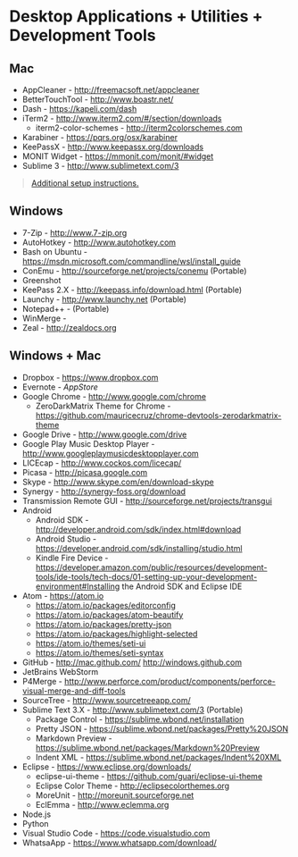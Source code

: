 # Desktop Applications + Utilities + Development Tools

## Mac
* AppCleaner - http://freemacsoft.net/appcleaner
* BetterTouchTool - http://www.boastr.net/
* Dash - https://kapeli.com/dash
* iTerm2 - http://www.iterm2.com/#/section/downloads
	* iterm2-color-schemes - http://iterm2colorschemes.com
* Karabiner - https://pqrs.org/osx/karabiner
* KeePassX - http://www.keepassx.org/downloads
* MONIT Widget - https://mmonit.com/monit/#widget
* Sublime 3 - http://www.sublimetext.com/3

> [Additional setup instructions.](MacSetup.md)

## Windows
* 7-Zip - http://www.7-zip.org
* AutoHotkey - http://www.autohotkey.com
* Bash on Ubuntu - https://msdn.microsoft.com/commandline/wsl/install_guide
* ConEmu - http://sourceforge.net/projects/conemu (Portable)
* Greenshot
* KeePass 2.X - http://keepass.info/download.html (Portable)
* Launchy - http://www.launchy.net (Portable)
* Notepad++ - (Portable)
* WinMerge -
* Zeal - http://zealdocs.org

## Windows + Mac
* Dropbox - https://www.dropbox.com
* Evernote - *AppStore*
* Google Chrome - http://www.google.com/chrome
	* ZeroDarkMatrix Theme for Chrome - https://github.com/mauricecruz/chrome-devtools-zerodarkmatrix-theme
* Google Drive - http://www.google.com/drive
* Google Play Music Desktop Player - http://www.googleplaymusicdesktopplayer.com
* LICEcap - http://www.cockos.com/licecap/
* Picasa - http://picasa.google.com
* Skype - http://www.skype.com/en/download-skype
* Synergy - http://synergy-foss.org/download
* Transmission Remote GUI - http://sourceforge.net/projects/transgui
* Android
	* Android SDK - http://developer.android.com/sdk/index.html#download
	* Android Studio - https://developer.android.com/sdk/installing/studio.html
	* Kindle Fire Device - https://developer.amazon.com/public/resources/development-tools/ide-tools/tech-docs/01-setting-up-your-development-environment#Installing the Android SDK and Eclipse IDE
* Atom - https://atom.io
	* https://atom.io/packages/editorconfig
	* https://atom.io/packages/atom-beautify
	* https://atom.io/packages/pretty-json
	* https://atom.io/packages/highlight-selected
	* https://atom.io/themes/seti-ui
	* https://atom.io/themes/seti-syntax
* GitHub - http://mac.github.com/ http://windows.github.com
* JetBrains WebStorm
* P4Merge - http://www.perforce.com/product/components/perforce-visual-merge-and-diff-tools
* SourceTree - http://www.sourcetreeapp.com/
* Sublime Text 3.X - http://www.sublimetext.com/3 (Portable)
	* Package Control - https://sublime.wbond.net/installation
	* Pretty JSON - https://sublime.wbond.net/packages/Pretty%20JSON
	* Markdown Preview - https://sublime.wbond.net/packages/Markdown%20Preview
	* Indent XML - https://sublime.wbond.net/packages/Indent%20XML
* Eclipse - https://www.eclipse.org/downloads/
	* eclipse-ui-theme - https://github.com/guari/eclipse-ui-theme
	* Eclipse Color Theme - http://eclipsecolorthemes.org
	* MoreUnit - http://moreunit.sourceforge.net
	* EclEmma - http://www.eclemma.org
* Node.js
* Python
* Visual Studio Code - https://code.visualstudio.com
* WhatsaApp - https://www.whatsapp.com/download/
